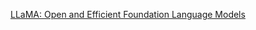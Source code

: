 [LLaMA: Open and Efficient Foundation Language Models](https://ar5iv.labs.arxiv.org/html/2302.13971?_immersive_translate_auto_translate=1)